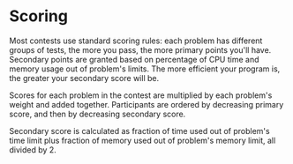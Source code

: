 # Scoring

Most contests use standard scoring rules: each problem has
different groups of tests, the more you pass, the more primary points you'll have.
Secondary points are granted based on percentage of CPU time and memory usage
out of problem's limits. The more efficient your program is, the greater your
secondary score will be.

Scores for each problem in the contest are multiplied by each problem's weight
and added together. Participants are ordered by decreasing primary score,
and then by decreasing secondary score.

Secondary score is calculated as fraction of time used out of problem's time limit
plus fraction of memory used out of problem's memory limit, all divided by 2.
